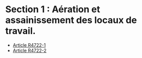 # Section 1 : Aération et assainissement des locaux de travail.

* [Article R4722-1](./LEGIARTI000018527588.md)
* [Article R4722-2](./LEGIARTI000018527586.md)

